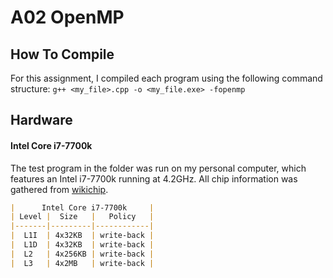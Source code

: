 # A02 OpenMP

## How To Compile
For this assignment, I compiled each program using the following command structure:
``g++ <my_file>.cpp -o <my_file.exe> -fopenmp``

## Hardware
#### Intel Core i7-7700k
The test program in the folder was run on my personal computer, which features an Intel i7-7700k running at 4.2GHz.  All chip information was gathered from [wikichip](https://en.wikichip.org/wiki/intel/core_i7/i7-7700k).

```markdown
|      Intel Core i7-7700k     |
| Level |  Size   |   Policy   |
|-------|---------|------------|
|  L1I  | 4x32KB  | write-back |
|  L1D  | 4x32KB  | write-back |
|  L2   | 4x256KB | write-back |
|  L3   | 4x2MB   | write-back |
